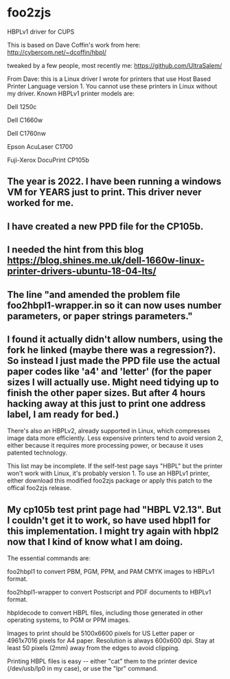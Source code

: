 # foo2zjs
HBPLv1  driver for CUPS

This is based on Dave Coffin's work from here:
http://cybercom.net/~dcoffin/hbpl/

tweaked by a few people, most recently me: https://github.com/UltraSalem/

From Dave:
this is a Linux driver I wrote for printers that use Host Based Printer Language version 1. You cannot use these printers in Linux without my driver. Known HBPLv1 printer models are:

Dell 1250c

Dell C1660w

Dell C1760nw

Epson AcuLaser C1700

Fuji-Xerox DocuPrint CP105b
## The year is 2022. I have been running a windows VM for YEARS just to print. This driver never worked for me.
## I have created a new PPD file for the CP105b.
## I needed the hint from this blog https://blog.shines.me.uk/dell-1660w-linux-printer-drivers-ubuntu-18-04-lts/
## The line "and amended the problem file foo2hbpl1-wrapper.in so it can now uses number parameters, or paper strings parameters."
## I found it actually didn't allow numbers, using the fork he linked (maybe there was a regression?). So instead I just made the PPD file use the actual paper codes like 'a4' and 'letter' (for the paper sizes I will actually use. Might need tidying up to finish the other paper sizes. But after 4 hours hacking away at this just to print one address label, I am ready for bed.)

There's also an HBPLv2, already supported in Linux, which compresses image data more efficiently. Less expensive printers tend to avoid version 2, either because it requires more processing power, or because it uses patented technology.

This list may be incomplete. If the self-test page says "HBPL" but the printer won't work with Linux, it's probably version 1. To use an HBPLv1 printer, either download this modified foo2zjs package or apply this patch to the offical foo2zjs release.

## My cp105b test print page had "HBPL V2.13". But I couldn't get it to work, so have used hbpl1 for this implementation. I might try again with hbpl2 now that I kind of know what I am doing.

The essential commands are:

foo2hbpl1 to convert PBM, PGM, PPM, and PAM CMYK images to HBPLv1 format.

foo2hbpl1-wrapper to convert Postscript and PDF documents to HBPLv1 format.

hbpldecode to convert HBPL files, including those generated in other operating systems, to PGM or PPM images.

Images to print should be 5100x6600 pixels for US Letter paper or 4961x7016 pixels for A4 paper. Resolution is always 600x600 dpi. Stay at least 50 pixels (2mm) away from the edges to avoid clipping.


Printing HBPL files is easy -- either "cat" them to the printer device (/dev/usb/lp0 in my case), or use the "lpr" command.
